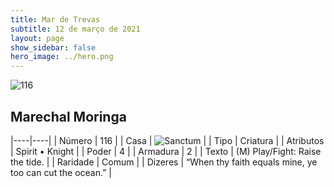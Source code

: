 ```yaml
---
title: Mar de Trevas
subtitle: 12 de março de 2021
layout: page
show_sidebar: false
hero_image: ../hero.png
---
```


![116](https://cdn.keyforgegame.com/media/card_front/pt/496_116_4QGJGJJGW6PJ_pt.png)

## Marechal Moringa

|----|----|
| Número | 116 |
| Casa | ![Sanctum](https://archonarcana.com/images/thumb/c/c7/Sanctum.png/22px-Sanctum.png "Santuário") |
| Tipo | Criatura |
| Atributos | Spirit • Knight |
| Poder | 4 |
| Armadura | 2 |
| Texto | (M) Play/Fight: Raise the tide. |
| Raridade | Comum |
| Dizeres | “When thy faith equals mine, ye too can cut the ocean.” |
